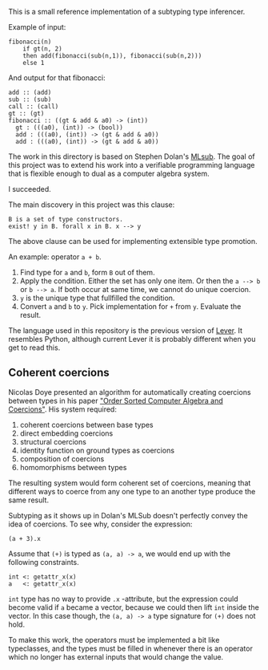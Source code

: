 This is a small reference implementation of a subtyping type inferencer.

Example of input:

    fibonacci(n)
        if gt(n, 2)
        then add(fibonacci(sub(n,1)), fibonacci(sub(n,2)))
        else 1

And output for that fibonacci:

    add :: (add)
    sub :: (sub)
    call :: (call)
    gt :: (gt)
    fibonacci :: ((gt & add & a0) -> (int))
      gt : (((a0), (int)) -> (bool))
      add : (((a0), (int)) -> (gt & add & a0))
      add : (((a0), (int)) -> (gt & add & a0))

The work in this directory is based on Stephen Dolan's
[MLsub](https://www.cl.cam.ac.uk/~sd601/mlsub/). The goal of
this project was to extend his work into a verifiable programming
language that is flexible enough to dual as a computer algebra system.

I succeeded.

The main discovery in this project was this clause:

    B is a set of type constructors.
    exist! y in B. forall x in B. x --> y

The above clause can be used for implementing extensible type promotion. 

An example: operator `a + b`.

 1. Find type for `a` and `b`, form `B` out of them.
 2. Apply the condition. Either the set has only one item.
    Or then the `a --> b` or `b --> a`. If both occur at same time,
    we cannot do unique coercion.
 3. `y` is the unique type that fullfilled the condition.
 4. Convert `a` and `b` to `y`. Pick implementation for `+`
    from `y`. Evaluate the result.

The language used in this repository is the previous version of
[Lever](https://github.com/cheery/lever). It resembles Python, although
current Lever it is probably different when you get to read this.

## Coherent coercions

Nicolas Doye presented an algorithm for automatically
creating coercions between types in his paper
["Order Sorted Computer Algebra and Coercions"][doye]. His
system required:

 1. coherent coercions between base types
 2. direct embedding coercions
 3. structural coercions
 4. identity function on ground types as coercions
 5. composition of coercions
 6. homomorphisms between types

The resulting system would form coherent set of coercions,
meaning that different ways to coerce from any one type to
an another type produce the same result.

 [doye]: http://axiom-wiki.newsynthesis.org/public/refs/doye-aldor-phd.pdf

Subtyping as it shows up in Dolan's MLSub doesn't perfectly
convey the idea of coercions. To see why, consider the expression:

    (a + 3).x

Assume that `(+)` is typed as `(a, a) -> a`, we would end up with
the following constraints.

    int <: getattr_x(x)
    a   <: getattr_x(x)

`int` type has no way to provide `.x` -attribute, but the expression
could become valid if `a` became a vector, because we could then
lift `int` inside the vector. In this case though, the `(a, a) -> a`
type signature for `(+)` does not hold.

To make this work, the operators must be implemented a bit like typeclasses,
and the types must be filled in whenever there is an operator which no longer
has external inputs that would change the value.
